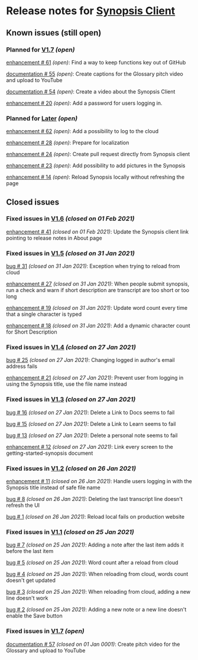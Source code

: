 # Release notes for [Synopsis Client](https://github.com/lbugnion/ms-glossary-app/projects/1)

## Known issues (still open)

### Planned for [V1.7](https://github.com/lbugnion/ms-glossary-app/milestone/12) *(open)*

[enhancement # 61](https://github.com/lbugnion/ms-glossary-app/issues/61) *(open)*: Find a way to keep functions key out of GitHub

[documentation # 55](https://github.com/lbugnion/ms-glossary-app/issues/55) *(open)*: Create captions for the Glossary pitch video and upload to YouTube

[documentation # 54](https://github.com/lbugnion/ms-glossary-app/issues/54) *(open)*: Create a video about the Synopsis Client

[enhancement # 20](https://github.com/lbugnion/ms-glossary-app/issues/20) *(open)*: Add a password for users logging in.

### Planned for [Later](https://github.com/lbugnion/ms-glossary-app/milestone/8) *(open)*

[enhancement # 62](https://github.com/lbugnion/ms-glossary-app/issues/62) *(open)*: Add a possibility to log to the cloud

[enhancement # 28](https://github.com/lbugnion/ms-glossary-app/issues/28) *(open)*: Prepare for localization

[enhancement # 24](https://github.com/lbugnion/ms-glossary-app/issues/24) *(open)*: Create pull request directly from Synopsis client

[enhancement # 23](https://github.com/lbugnion/ms-glossary-app/issues/23) *(open)*: Add possibility to add pictures in the Synopsis

[enhancement # 14](https://github.com/lbugnion/ms-glossary-app/issues/14) *(open)*: Reload Synopsis locally without refreshing the page

## Closed issues

### Fixed issues in [V1.6](https://github.com/lbugnion/ms-glossary-app/milestone/11) *(closed on 01 Feb 2021)*

[enhancement # 41](https://github.com/lbugnion/ms-glossary-app/issues/41) *(closed on 01 Feb 2021)*: Update the Synopsis client link pointing to release notes in About page

### Fixed issues in [V1.5](https://github.com/lbugnion/ms-glossary-app/milestone/7) *(closed on 31 Jan 2021)*

[bug # 31](https://github.com/lbugnion/ms-glossary-app/issues/31) *(closed on 31 Jan 2021)*: Exception when trying to reload from cloud

[enhancement # 27](https://github.com/lbugnion/ms-glossary-app/issues/27) *(closed on 31 Jan 2021)*: When people submit synopsis, run a check and warn if short description are transcript are too short or too long

[enhancement # 19](https://github.com/lbugnion/ms-glossary-app/issues/19) *(closed on 31 Jan 2021)*: Update word count every time that a single character is typed

[enhancement # 18](https://github.com/lbugnion/ms-glossary-app/issues/18) *(closed on 31 Jan 2021)*: Add a dynamic character count for Short Description

### Fixed issues in [V1.4](https://github.com/lbugnion/ms-glossary-app/milestone/6) *(closed on 27 Jan 2021)*

[bug # 25](https://github.com/lbugnion/ms-glossary-app/issues/25) *(closed on 27 Jan 2021)*: Changing logged in author's email address fails

[enhancement # 21](https://github.com/lbugnion/ms-glossary-app/issues/21) *(closed on 27 Jan 2021)*: Prevent user from logging in using the Synopsis title, use the file name instead

### Fixed issues in [V1.3](https://github.com/lbugnion/ms-glossary-app/milestone/5) *(closed on 27 Jan 2021)*

[bug # 16](https://github.com/lbugnion/ms-glossary-app/issues/16) *(closed on 27 Jan 2021)*: Delete a Link to Docs seems to fail

[bug # 15](https://github.com/lbugnion/ms-glossary-app/issues/15) *(closed on 27 Jan 2021)*: Delete a Link to Learn seems to fail

[bug # 13](https://github.com/lbugnion/ms-glossary-app/issues/13) *(closed on 27 Jan 2021)*: Delete a personal note seems to fail

[enhancement # 12](https://github.com/lbugnion/ms-glossary-app/issues/12) *(closed on 27 Jan 2021)*: Link every screen to the getting-started-synopsis document

### Fixed issues in [V1.2](https://github.com/lbugnion/ms-glossary-app/milestone/4) *(closed on 26 Jan 2021)*

[enhancement # 11](https://github.com/lbugnion/ms-glossary-app/issues/11) *(closed on 26 Jan 2021)*: Handle users logging in with the Synopsis title instead of safe file name

[bug # 8](https://github.com/lbugnion/ms-glossary-app/issues/8) *(closed on 26 Jan 2021)*: Deleting the last transcript line doesn't refresh the UI

[bug # 1](https://github.com/lbugnion/ms-glossary-app/issues/1) *(closed on 26 Jan 2021)*: Reload local fails on production website

### Fixed issues in [V1.1](https://github.com/lbugnion/ms-glossary-app/milestone/2) *(closed on 25 Jan 2021)*

[bug # 7](https://github.com/lbugnion/ms-glossary-app/issues/7) *(closed on 25 Jan 2021)*: Adding a note after the last item adds it before the last item

[bug # 5](https://github.com/lbugnion/ms-glossary-app/issues/5) *(closed on 25 Jan 2021)*: Word count after a reload from cloud

[bug # 4](https://github.com/lbugnion/ms-glossary-app/issues/4) *(closed on 25 Jan 2021)*: When reloading from cloud, words count doesn't get updated

[bug # 3](https://github.com/lbugnion/ms-glossary-app/issues/3) *(closed on 25 Jan 2021)*: When reloading from cloud, adding a new line doesn't work

[bug # 2](https://github.com/lbugnion/ms-glossary-app/issues/2) *(closed on 25 Jan 2021)*: Adding a new note or a new line doesn't enable the Save button

### Fixed issues in [V1.7](https://github.com/lbugnion/ms-glossary-app/milestone/12) *(open)*

[documentation # 57](https://github.com/lbugnion/ms-glossary-app/issues/57) *(closed on 01 Jan 0001)*: Create pitch video for the Glossary and upload to YouTube

